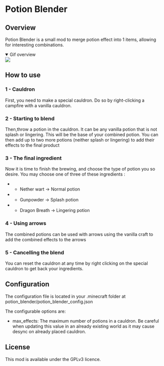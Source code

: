 # Potion Blender

## Overview
Potion Blender is a small mod to merge potion effect into 1 items, allowing for interesting combinations.

<details open>
<summary>Gif overview</summary>
<img src="https://github.com/motivational-dragon/Potion-Blender/blob/b889de864c5940b860df42366c82e25ca3d16908/img/potion_craft.gif" />
</details>

## How to use

### 1 - Cauldron

First, you need to make a special cauldron. Do so by right-clicking a campfire with a vanilla cauldron.

### 2 - Starting to blend

Then,throw a potion in the cauldron. It can be any vanilla potion that is not splash or lingering. This will be the base of your combined potion. You can then add up to two more potions (neither splash or lingering) to add their effects to the final product

### 3 - The final ingredient

Now it is time to finish the brewing, and choose the type of potion you so desire. You may choose one of three of these ingredients :
- - Nether wart -> Normal potion
- - Gunpowder -> Splash potion
- - Dragon Breath -> Lingering potion

### 4 - Using arrows

The combined potions can be used with arrows using the vanilla craft to add the combined effects to the arrows

### 5 - Cancelling the blend

You can reset the cauldron at any time by right clicking on the special cauldron to get back your ingredients.

## Configuration
The configuration file is located in your .minecraft folder at potion_blender/potion_blender_config.json

The configurable options are:
- max_effects: The maximum number of potions in a cauldron. Be careful when updating this value in an already existing world as it may cause desync on already placed cauldron.

## License
This mod is available under the GPLv3 licence.
